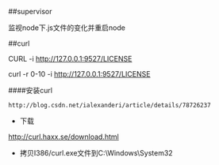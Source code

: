 ##supervisor

监视node下.js文件的变化并重启node



##curl

CURL -i http://127.0.0.1:9527/LICENSE

curl -r 0-10 -i http://127.0.0.1:9527/LICENSE

####安装curl

`http://blog.csdn.net/ialexanderi/article/details/78726237`

- 下载

http://curl.haxx.se/download.html

- 拷贝I386/curl.exe文件到C:\Windows\System32